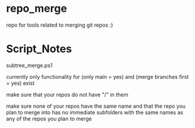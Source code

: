 # repo_merge
repo for tools related to merging git repos :)

# Script_Notes
subtree_merge.ps1

currently only functionality for (only main = yes) and (merge branches first = yes) exist

make sure that your repos do not have "/" in them

make sure none of your repos have the same name and that the repo you plan to merge into has no immediate subfolders with the same names as any of the repos you plan to merge


